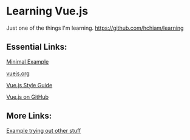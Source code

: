 # Learning Vue.js

Just one of the things I'm learning. <a target="_blank" href="https://github.com/hchiam/learning">https://github.com/hchiam/learning</a>

## Essential Links:

<a target="_blank" href="https://codepen.io/hchiam/pen/Qgbmwr">Minimal Example</a>

<a target="_blank" href="https://vuejs.org/">vuejs.org</a>

<a target="_blank" href="https://vuejs.org/v2/style-guide/">Vue.js Style Guide</a>

<a target="_blank" href="https://github.com/vuejs/vue">Vue.js on GitHub</a>

## More Links:

<a target="_blank" href="https://codepen.io/hchiam/pen/NayYpO?editors=0010">Example trying out other stuff</a>
